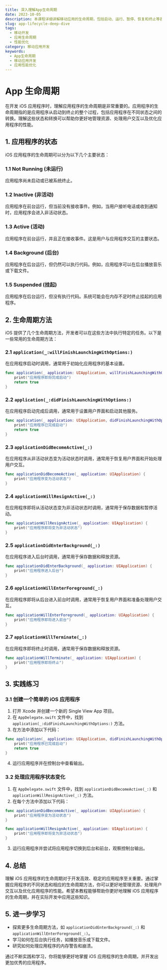 ```yaml
---
title: 深入理解App生命周期
date: 2023-10-05
description: 本课程详细讲解移动应用的生命周期，包括启动、运行、暂停、恢复和终止等各个阶段，帮助开发者优化应用性能和用户体验。
slug: app-lifecycle-deep-dive
tags:
  - 移动开发
  - 应用生命周期
  - 性能优化
category: 移动应用开发
keywords:
  - App生命周期
  - 移动应用开发
  - 应用性能优化
---
```


# App 生命周期

在开发 iOS 应用程序时，理解应用程序的生命周期是非常重要的。应用程序的生命周期指的是应用程序从启动到终止的整个过程，包括应用程序在不同状态之间的转换。理解这些状态和转换可以帮助你更好地管理资源、处理用户交互以及优化应用程序的性能。

## 1. 应用程序的状态

iOS 应用程序的生命周期可以分为以下几个主要状态：

### 1.1 Not Running (未运行)
应用程序尚未启动或已被系统终止。

### 1.2 Inactive (非活动)
应用程序在前台运行，但当前没有接收事件。例如，当用户接听电话或收到通知时，应用程序会进入非活动状态。

### 1.3 Active (活动)
应用程序在前台运行，并且正在接收事件。这是用户与应用程序交互的主要状态。

### 1.4 Background (后台)
应用程序在后台运行，但仍然可以执行代码。例如，应用程序可以在后台播放音乐或下载文件。

### 1.5 Suspended (挂起)
应用程序在后台运行，但没有执行代码。系统可能会在内存不足时终止挂起的应用程序。

## 2. 生命周期方法

iOS 提供了几个生命周期方法，开发者可以在这些方法中执行特定的任务。以下是一些常用的生命周期方法：

### 2.1 `application(_:willFinishLaunchingWithOptions:)`
在应用程序启动时调用，通常用于初始化应用程序的基本设置。

```swift
func application(_ application: UIApplication, willFinishLaunchingWithOptions launchOptions: [UIApplication.LaunchOptionsKey: Any]?) -> Bool {
    print("应用程序即将完成启动")
    return true
}
```

### 2.2 `application(_:didFinishLaunchingWithOptions:)`
在应用程序启动完成后调用，通常用于设置用户界面和启动其他服务。

```swift
func application(_ application: UIApplication, didFinishLaunchingWithOptions launchOptions: [UIApplication.LaunchOptionsKey: Any]?) -> Bool {
    print("应用程序已完成启动")
    return true
}
```

### 2.3 `applicationDidBecomeActive(_:)`
在应用程序从非活动状态变为活动状态时调用，通常用于恢复用户界面和开始处理用户交互。

```swift
func applicationDidBecomeActive(_ application: UIApplication) {
    print("应用程序变为活动状态")
}
```

### 2.4 `applicationWillResignActive(_:)`
在应用程序即将从活动状态变为非活动状态时调用，通常用于保存数据和暂停活动。

```swift
func applicationWillResignActive(_ application: UIApplication) {
    print("应用程序即将变为非活动状态")
}
```

### 2.5 `applicationDidEnterBackground(_:)`
在应用程序进入后台时调用，通常用于保存数据和释放资源。

```swift
func applicationDidEnterBackground(_ application: UIApplication) {
    print("应用程序进入后台")
}
```

### 2.6 `applicationWillEnterForeground(_:)`
在应用程序即将从后台进入前台时调用，通常用于恢复用户界面和准备处理用户交互。

```swift
func applicationWillEnterForeground(_ application: UIApplication) {
    print("应用程序即将进入前台")
}
```

### 2.7 `applicationWillTerminate(_:)`
在应用程序即将终止时调用，通常用于保存数据和释放资源。

```swift
func applicationWillTerminate(_ application: UIApplication) {
    print("应用程序即将终止")
}
```

## 3. 实践练习

### 3.1 创建一个简单的 iOS 应用程序

1. 打开 Xcode 并创建一个新的 Single View App 项目。
2. 在 `AppDelegate.swift` 文件中，找到 `application(_:didFinishLaunchingWithOptions:)` 方法。
3. 在方法中添加以下代码：

```swift
func application(_ application: UIApplication, didFinishLaunchingWithOptions launchOptions: [UIApplication.LaunchOptionsKey: Any]?) -> Bool {
    print("应用程序已完成启动")
    return true
}
```

4. 运行应用程序并在控制台中查看输出。

### 3.2 处理应用程序状态变化

1. 在 `AppDelegate.swift` 文件中，找到 `applicationDidBecomeActive(_:)` 和 `applicationWillResignActive(_:)` 方法。
2. 在每个方法中添加以下代码：

```swift
func applicationDidBecomeActive(_ application: UIApplication) {
    print("应用程序变为活动状态")
}

func applicationWillResignActive(_ application: UIApplication) {
    print("应用程序即将变为非活动状态")
}
```

3. 运行应用程序并尝试将应用程序切换到后台和前台，观察控制台输出。

## 4. 总结

理解 iOS 应用程序的生命周期对于开发高效、稳定的应用程序至关重要。通过掌握应用程序的不同状态和相应的生命周期方法，你可以更好地管理资源、处理用户交互以及优化应用程序的性能。希望本教程能够帮助你更好地理解 iOS 应用程序的生命周期，并在实际开发中应用这些知识。

## 5. 进一步学习

- 探索更多生命周期方法，如 `applicationDidEnterBackground(_:)` 和 `applicationWillEnterForeground(_:)`。
- 学习如何在后台执行任务，如播放音乐或下载文件。
- 研究如何处理应用程序的内存警告和崩溃。

通过不断实践和学习，你将能够更好地掌握 iOS 应用程序的生命周期，并开发出更加优秀的应用程序。